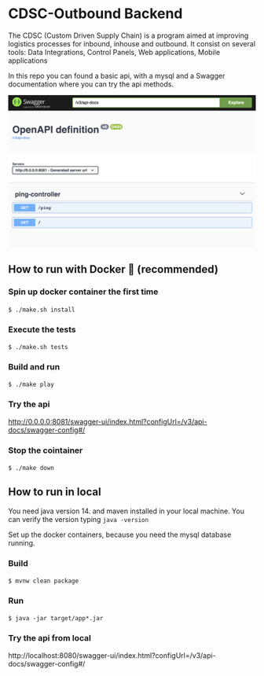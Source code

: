 
# CDSC-Outbound Backend

The CDSC (Custom Driven Supply Chain) is a program aimed at improving logistics processes for inbound, inhouse and outbound. It consist on several tools: Data Integrations, Control Panels, Web applications, Mobile applications

In this repo you can found a basic api, with a mysql and a Swagger documentation where you can try the api methods.

![image](img/swagger-outbound-api.png)

## How to run with Docker 🐳 (recommended)

### Spin up docker container the first time
`$ ./make.sh install`

### Execute the tests
`$ ./make.sh tests`

### Build and run
`$ ./make play`

### Try the api
http://0.0.0.0:8081/swagger-ui/index.html?configUrl=/v3/api-docs/swagger-config#/

### Stop the cointainer
`$ ./make down`

## How to run in local
You need java version 14. and maven installed in your local machine. You can verify the version typing `java -version`

Set up the docker containers, because you need the mysql database running.

### Build
`$ mvnw clean package`

### Run
`$ java -jar target/app*.jar`

### Try the api from local
http://localhost:8080/swagger-ui/index.html?configUrl=/v3/api-docs/swagger-config#/
